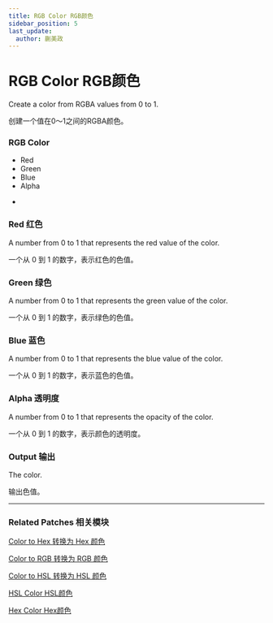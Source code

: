 ```yaml
---
title: RGB Color RGB颜色
sidebar_position: 5
last_update:
  author: 蒯美政
---
```


# RGB Color RGB颜色

Create a color from RGBA values from 0 to 1.

创建一个值在0～1之间的RGBA颜色。

<div className="patch-container">
    <div className="patch processor">
        <h3>RGB Color</h3>
        <ul className="inputs">
            <li>Red<span></span></li>
            <li>Green<span></span></li>
            <li>Blue<span></span></li>
            <li>Alpha<span></span></li>
        </ul>
        <ul className="outputs">
            <li><span></span></li>
        </ul>
    </div>
</div>

### Red 红色

A number from 0 to 1 that represents the red value of the color.

一个从 0 到 1 的数字，表示红色的色值。

### Green 绿色

A number from 0 to 1 that represents the green value of the color.

一个从 0 到 1 的数字，表示绿色的色值。

### Blue 蓝色

A number from 0 to 1 that represents the blue value of the color.

一个从 0 到 1 的数字，表示蓝色的色值。

### Alpha 透明度

A number from 0 to 1 that represents the opacity of the color.

一个从 0 到 1 的数字，表示颜色的透明度。

### Output 输出

The color.

输出色值。

------

### Related Patches 相关模块

[Color to Hex 转换为 Hex 颜色](./Color%20to%20Hex.md)

[Color to RGB 转换为 RGB 颜色](./Color%20to%20RGB.md)

[Color to HSL 转换为 HSL 颜色](./Color%20to%20HSL.md)

[HSL Color HSL颜色](./HSL%20Color.md)

[Hex Color Hex颜色](./Hex%20Color.md)

